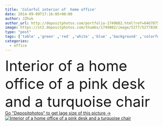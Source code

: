 ```yaml
---
title: 'Colorful interior of  home office'
date: 2014-09-09T17:16:05+00:00
author: JZhuk
author_url: http://depositphotos.com/portfolio-1749882.html?ref=64678756
image: https://st2.depositphotos.com/thumbs/1749882/image/5277/52778303/api_thumb_450.jpg?forcejpeg=true
type: "post"
tags: ['table' ,'green' ,'red' ,'white' ,'blue' ,'background' ,'colorful' ,'design' ,'luxury' ,'decoration' ,'package' ,'Decor' ,'elegance' ,'spring' ,'plant' ,'wooden' ,'board' ,'pattern' ,'chair' ,'vintage' ,'carpet' ,'3d' ,'classic' ,'turquoise' ,'pink' ,'office' ,'wall' ,'lamp' ,'domestic' ,'interior' ,'home' ,'laptop' ,'desktop' ,'work' ,'desk' ,'molding' ,'room' ,'wood' ,'indoors' ,'floor' ,'vase' ,'living' ,'apartment' ,'contemporary' ,'armchair' ,'of' ,'chaise' ,'tulips' ,'foto' ,'interiors' ]
categories: 
  - office
---
```

<div aling="center">
            <font size="60"> Interior of a home office of a pink desk and a turquoise chair</font>   
</div>
<div>
    <a href='https://depositphotos.com/52778303/stock-photo-colorful-interior-of-home-office.html?ref=64678756' target=_blank > Go "Depositphotos" to get lage size of this picture ->
        <img href='https://depositphotos.com/52778303/stock-photo-colorful-interior-of-home-office.html?ref=64678756' src='https://st2.depositphotos.com/1749882/5277/i/950/depositphotos_52778303-stock-photo-colorful-interior-of-home-office.jpg?forcejpeg=true' alt='Interior of a home office of a pink desk and a turquoise chair' >
    </a>
</div>
